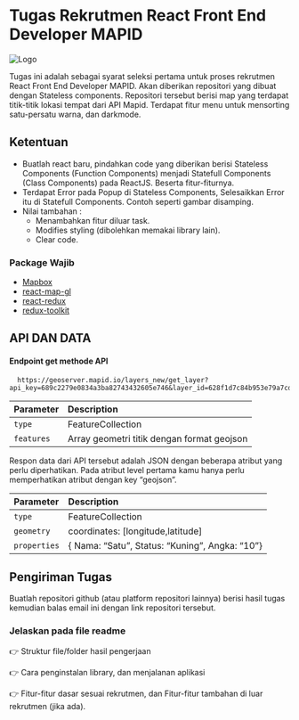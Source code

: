 # Tugas Rekrutmen React Front End Developer MAPID

![Logo](https://mapid.co.id/img/mapid_logo_warna-min.png)

Tugas ini adalah sebagai syarat seleksi pertama untuk proses rekrutmen React Front End Developer MAPID. Akan diberikan repositori yang dibuat dengan Stateless components. Repositori tersebut berisi map yang terdapat titik-titik lokasi tempat dari API Mapid. Terdapat fitur menu untuk mensorting satu-persatu warna, dan darkmode.

## Ketentuan

- Buatlah react baru, pindahkan code yang diberikan berisi Stateless Components (Function Components) menjadi Statefull Components (Class Components) pada ReactJS. Beserta fitur-fiturnya.
- Terdapat Error pada Popup di Stateless Components, Selesaikkan Error itu di Statefull Components. Contoh seperti gambar disamping.
- Nilai tambahan :
  - Menambahkan fitur diluar task.
  - Modifies styling (dibolehkan memakai library lain).
  - Clear code.

### Package Wajib

- [Mapbox](https://www.mapbox.com/)
- [react-map-gl](https://urbica.github.io/react-map-gl/#/Introduction)
- [react-redux](https://react-redux.js.org/)
- [redux-toolkit](https://redux.js.org/)

## API DAN DATA

#### Endpoint get methode API

```http
  https://geoserver.mapid.io/layers_new/get_layer?api_key=689c2279e0834a3ba82743432605e746&layer_id=628f1d7c84b953e79a7cd896&project_id=611eafa6be8a2635e15c4afc
```

| Parameter  | Description                                |
| :--------- | :----------------------------------------- |
| `type`     | FeatureCollection                          |
| `features` | Array geometri titik dengan format geojson |

Respon data dari API tersebut adalah JSON dengan beberapa atribut yang perlu diperhatikan. Pada atribut level pertama kamu hanya perlu memperhatikan atribut dengan key “geojson”.

| Parameter    | Description                                    |
| :----------- | :--------------------------------------------- |
| `type`       | FeatureCollection                              |
| `geometry`   | coordinates: [longitude,latitude]              |
| `properties` | { Nama: “Satu”, Status: “Kuning”, Angka: “10”} |

## Pengiriman Tugas

Buatlah repositori github (atau platform repositori lainnya) berisi hasil tugas kemudian balas email ini dengan link repositori tersebut.

### Jelaskan pada file readme

👉 Struktur file/folder hasil pengerjaan

👉 Cara penginstalan library, dan menjalanan aplikasi

👉 Fitur-fitur dasar sesuai rekrutmen, dan Fitur-fitur tambahan di luar rekrutmen (jika ada).
